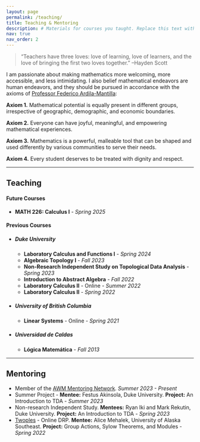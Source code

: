 ```yaml
---
layout: page
permalink: /teaching/
title: Teaching & Mentoring
description: # Materials for courses you taught. Replace this text with your description.
nav: true
nav_order: 2
---
```


> “Teachers have three loves: love of learning, love of learners, and the love of bringing the first two loves together.”
> –Hayden Scott

I am passionate about making mathematics more welcoming, more accessible, and less intimidating. I also belief mathematical endeavors are human endeavors, and they should be pursued in accordance with the axioms of [Professor Federico Ardila-Mantilla](https://fardila.com):

**Axiom 1.** Mathematical potential is equally present in different groups, irrespective of geographic, demographic, and economic boundaries.

**Axiom 2.** Everyone can have joyful, meaningful, and empowering mathematical experiences.

**Axiom 3.** Mathematics is a powerful, malleable tool that can be shaped and used differently by various communities to serve their needs.

**Axiom 4.** Every student deserves to be treated with dignity and respect.

<!--For now, this page is assumed to be a static description of your courses. You can convert it to a collection similar to `_projects/` so that you can have a dedicated page for each course.

Organize your courses by years, topics, or universities, however you like!-->

<hr>

## Teaching

#### Future Courses
- **MATH 226: Calculus I** - _Spring 2025_


#### Previous Courses

- ##### Duke University
    - **Laboratory Calculus and Functions I** - _Spring 2024_
    - **Algebraic Topology I** - _Fall 2023_
    - **Non-Research Independent Study on Topological Data Analysis** - _Spring 2023_
    - **Introduction to Abstract Algebra** - _Fall 2022_
    - **Laboratory Calculus II** - Online - _Summer 2022_
    - **Laboratory Calculus II** - _Spring 2022_


- ##### University of British Columbia
    - **Linear Systems** - Online - _Spring 2021_


- ##### Universidad de Caldas
    - **Lógica Matemática** - _Fall 2013_

<hr>

## Mentoring
- Member of the [AWM  Mentoring Network](https://awm-math.org/programs/mentor-network/). _Summer 2023 - Present_
- Summer Project - **Mentee:** Festus Akinsola, Duke University. **Project:** An Introduction to TDA -  _Summer 2023_
- Non-research Independent Study. **Mentees:** Ryan Iki and Mark Rekutin, Duke University. **Project:** An Introduction to TDA - _Spring 2023_  
- [Twoples](https://sites.google.com/view/twoples/about/past-years?authuser=0) - Online DRP. **Mentee:** Alice Mehalek, University of Alaska Southeast. **Project:** Group Actions, Sylow Theorems, and Modules - _Spring 2022_